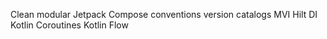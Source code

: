 Clean modular
Jetpack Compose
conventions
version catalogs
MVI
Hilt DI
Kotlin
Coroutines
Kotlin Flow
